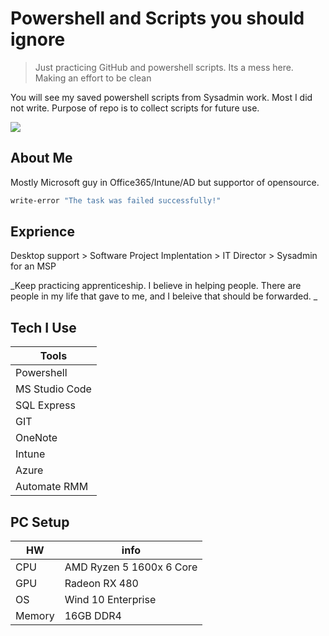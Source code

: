 # Powershell and Scripts you should ignore
> Just practicing GitHub and powershell scripts. Its a mess here. Making an effort to be clean


You will see my saved powershell scripts from Sysadmin work. Most I did not write.  Purpose of repo is to collect scripts for future use. 

![](header.png)

## About Me

Mostly Microsoft guy in Office365/Intune/AD but supportor of opensource.

```sh
write-error "The task was failed successfully!"
```

## Exprience

Desktop support > Software Project Implentation > IT Director > Sysadmin for an MSP

_Keep practicing apprenticeship.  I believe in helping people. There are people in my life that gave to me, and I beleive that should be forwarded. _

## Tech I Use


| Tools          |
|----------------|
| Powershell     |
| MS Studio Code |
| SQL Express    |
| GIT            |
| OneNote        |
| Intune         |
| Azure          |
| Automate RMM   |


## PC Setup

| HW     | info                     |
|--------|--------------------------|
| CPU    | AMD Ryzen 5 1600x 6 Core |
| GPU    | Radeon RX 480            |
| OS     | Wind 10 Enterprise       |
| Memory | 16GB DDR4                |
